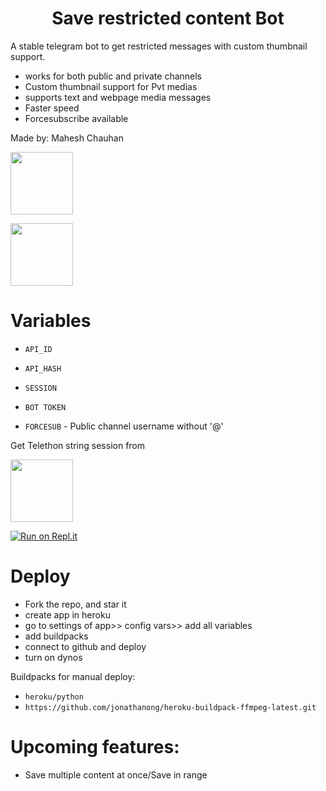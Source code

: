<h1 align="center">
  <b>Save restricted content Bot</b>
</h1> 

A stable telegram bot to get restricted messages with custom thumbnail support. 

- works for both public and private channels
- Custom thumbnail support for Pvt medias
- supports text and webpage media messages
- Faster speed
- Forcesubscribe available 

Made by: Mahesh Chauhan

<p><a href="https://t.me/MaheshChauhan"> <img src="https://img.shields.io/badge/Telegram-white?style=for-the-badge&logo=telegram&logoColor=blue" width="100""/></a></p>

<p><a href="https://t.me/TeamDrone"> <img src="https://img.shields.io/badge/Support-white?style=for-the-badge&logo=telegram&logoColor=blue" width="100""/></a></p>
  
# Variables

- `API_ID`

- `API_HASH`

- `SESSION`

- `BOT TOKEN` 

- `FORCESUB` - Public channel username without '@'

Get Telethon string session from

<p><a href="https://t.me/SessionStringGeneratorZBot"> <img src="https://img.shields.io/badge/Telegram Bot-grey?style=for-the-badge&logo=telegram&logoColor=blue" width="100""/></a></p>

[![Run on Repl.it](https://replit.com/badge/github/vasusen-code/saverestrictedcontentbot)](https://replit.com/@SpEcHiDe/GenerateStringSession)

# Deploy
  
- Fork the repo, and star it
- create app in heroku
- go to settings of app>> config vars>> add all variables
- add buildpacks
- connect to github and deploy
- turn on dynos
  
Buildpacks for manual deploy:

- `heroku/python`
- `https://github.com/jonathanong/heroku-buildpack-ffmpeg-latest.git`

# Upcoming features:

- Save multiple content at once/Save in range
